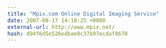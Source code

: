 ```yaml
---
title: "Mpix.com Online Digital Imaging Service"
date: 2007-08-17 14:10:25 +0000
external-url: http://www.mpix.net/
hash: d94f6d5e526edbae0c37b97ecdaf8670
---
```



